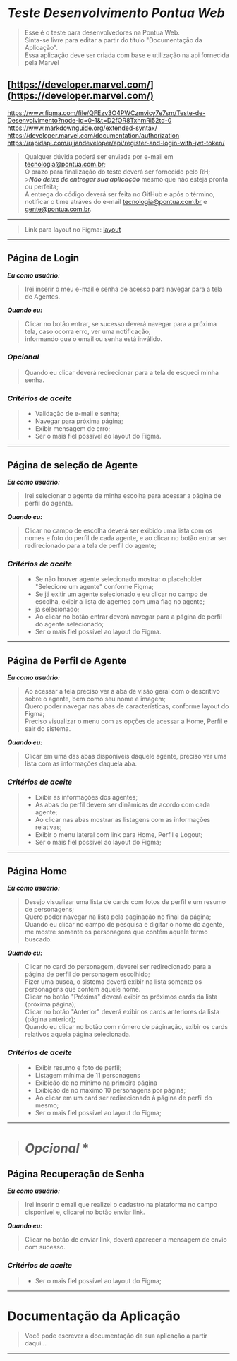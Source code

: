 # _Teste Desenvolvimento Pontua Web_

> Esse é o teste para desenvolvedores na Pontua Web.<br>
> Sinta-se livre para editar a partir do título "Documentação da Aplicação".<br>
> Essa aplicação deve ser criada com base e utilização na api fornecida pela Marvel

## [https://developer.marvel.com/](https://developer.marvel.com/)<br>

https://www.figma.com/file/QFEzv3O4PWCzmvicy7e7sm/Teste-de-Desenvolvimento?node-id=0-1&t=D2fOR8TxhmRi52td-0
https://www.markdownguide.org/extended-syntax/
https://developer.marvel.com/documentation/authorization
https://rapidapi.com/ujjandeveloper/api/register-and-login-with-jwt-token/

> Qualquer dúvida poderá ser enviada por e-mail em tecnologia@pontua.com.br;<br>
> O prazo para finalização do teste deverá ser fornecido pelo RH;<br> >**_Não deixe de entregar sua aplicação_** mesmo que não esteja pronta ou perfeita;<br>
> A entrega do código deverá ser feita no GitHub e após o término, notificar o time atráves do e-mail tecnologia@pontua.com.br e gente@pontua.com.br.

---

> Link para layout no Figma: [layout]('https://www.figma.com/file/QFEzv3O4PWCzmvicy7e7sm/Teste-de-Desenvolvimento?node-id=0-1&t=D2fOR8TxhmRi52td-0')

---

## Página de Login

**_Eu como usuário:_**<br>

> Irei inserir o meu e-mail e senha de acesso para navegar para a tela de Agentes.

**_Quando eu:_**<br>

> Clicar no botão entrar, se sucesso deverá navegar para a próxima tela, caso ocorra erro, ver uma notificação;<br>
> informando que o email ou senha está inválido.

### _Opcional_

> Quando eu clicar deverá redirecionar para a tela de esqueci minha senha.

### _Critérios de aceite_

> - Validação de e-mail e senha;
> - Navegar para próxima página;
> - Exibir mensagem de erro;
> - Ser o mais fiel possível ao layout do Figma.

---

## Página de seleção de Agente

**_Eu como usuário:_**<br>

> Irei selecionar o agente de minha escolha para acessar a página de perfil do agente.

**_Quando eu:_**<br>

> Clicar no campo de escolha deverá ser exibido uma lista com os nomes e foto do perfil de cada agente,
> e ao clicar no botão entrar ser redirecionado para a tela de perfil do agente;

### _Critérios de aceite_

> - Se não houver agente selecionado mostrar o placeholder "Selecione um agente" conforme Figma;
> - Se já exitir um agente selecionado e eu clicar no campo de escolha, exibir a lista de agentes com uma flag no agente;
> - já selecionado;
> - Ao clicar no botão entrar deverá navegar para a página de perfil do agente selecionado;
> - Ser o mais fiel possível ao layout do Figma.

---

## Página de Perfil de Agente

**_Eu como usuário:_**<br>

> Ao acessar a tela preciso ver a aba de visão geral com o descritivo sobre o agente,
> bem como seu nome e imagem;<br>
> Quero poder navegar nas abas de características, conforme layout do Figma;<br>
> Preciso visualizar o menu com as opções de acessar a Home, Perfil e sair do sistema.

**_Quando eu:_**<br>

> Clicar em uma das abas disponíveis daquele agente, preciso ver uma lista com as informações daquela aba.

### _Critérios de aceite_

> - Exibir as informações dos agentes;
> - As abas do perfil devem ser dinâmicas de acordo com cada agente;
> - Ao clicar nas abas mostrar as listagens com as informações relativas;
> - Exibir o menu lateral com link para Home, Perfil e Logout;
> - Ser o mais fiel possível ao layout do Figma;

---

## Página Home

**_Eu como usuário:_**<br>

> Desejo visualizar uma lista de cards com fotos de perfil e um resumo de personagens;<br>
> Quero poder navegar na lista pela paginação no final da página;<br>
> Quando eu clicar no campo de pesquisa e digitar o nome do agente, me mostre somente os personagens que contém aquele termo buscado.

**_Quando eu:_**<br>

> Clicar no card do personagem, deverei ser redirecionado para a página de perfil do personagem escolhido;<br>
> Fizer uma busca, o sistema deverá exibir na lista somente os personagens que contém aquele nome.<br>
> Clicar no botão "Próxima" deverá exibir os próximos cards da lista (próxima página);<br>
> Clicar no botão "Anterior" deverá exibir os cards anteriores da lista (página anterior);<br>
> Quando eu clicar no botão com número de páginação, exibir os cards relativos aquela página selecionada.<br>

### _Critérios de aceite_

> - Exibir resumo e foto de perfil;
> - Listagem mínima de 11 personagens
> - Exibição de no mínimo na primeira página
> - Exibição de no máximo 10 personagens por página;
> - Ao clicar em um card ser redirecionado à página de perfil do mesmo;
> - Ser o mais fiel possível ao layout do Figma;

---

> # _Opcional_ \*

## Página Recuperação de Senha

**_Eu como usuário:_**<br>

> Irei inserir o email que realizei o cadastro na plataforma no campo disponivel e, clicarei no botão enviar link.

**_Quando eu:_**<br>

> Clicar no botão de enviar link, deverá aparecer a mensagem de envio com sucesso.

### _Critérios de aceite_

> - Ser o mais fiel possível ao layout do Figma;

---

# Documentação da Aplicação

> Você pode escrever a documentação da sua aplicação a partir daqui...

---
